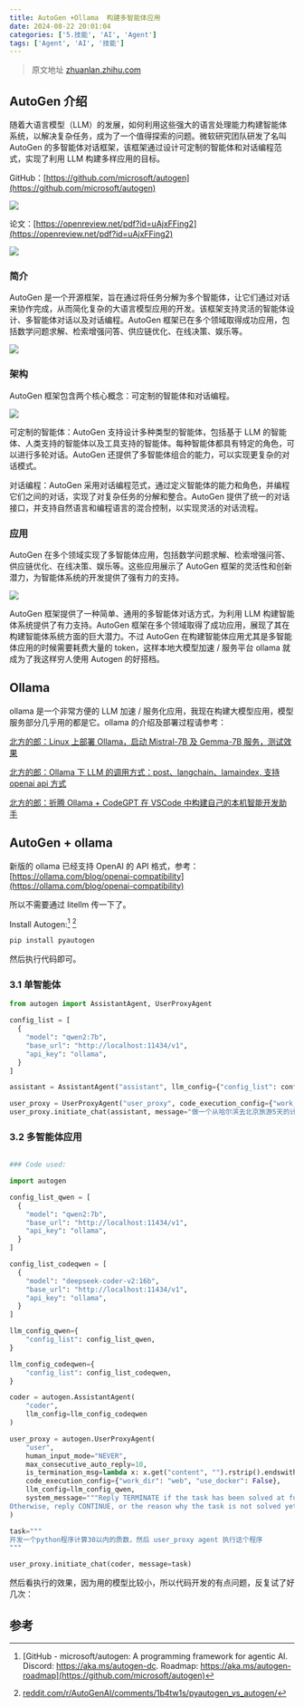 ```yaml
---
title: AutoGen +Ollama  构建多智能体应用
date: 2024-08-22 20:01:04
categories: ['5.技能', 'AI', 'Agent']
tags: ['Agent', 'AI', '技能']
---
```


> 原文地址 [zhuanlan.zhihu.com](https://zhuanlan.zhihu.com/p/700107605)
  
  
## AutoGen 介绍

随着大语言模型（LLM）的发展，如何利用这些强大的语言处理能力构建智能体系统，以解决复杂任务，成为了一个值得探索的问题。微软研究团队研发了名叫 AutoGen 的多智能体对话框架，该框架通过设计可定制的智能体和对话编程范式，实现了利用 LLM 构建多样应用的目标。

GitHub：[https://github.com/microsoft/autogen](https://github.com/microsoft/autogen)

![](https://pic3.zhimg.com/v2-295eac6d916cca1a8e3b21903da15b26_r.jpg)

论文：[https://openreview.net/pdf?id=uAjxFFing2](https://openreview.net/pdf?id=uAjxFFing2)

![](https://pic4.zhimg.com/v2-0ad37b8485cc1fbb2b6b16f1afea86db_r.jpg)
  
  
### 简介

AutoGen 是一个开源框架，旨在通过将任务分解为多个智能体，让它们通过对话来协作完成，从而简化复杂的大语言模型应用的开发。该框架支持灵活的智能体设计、多智能体对话以及对话编程。AutoGen 框架已在多个领域取得成功应用，包括数学问题求解、检索增强问答、供应链优化、在线决策、娱乐等。

![](https://pic1.zhimg.com/v2-7c27581095d9b6a589e40678f70f4660_r.jpg)
  
  
### 架构

AutoGen 框架包含两个核心概念：可定制的智能体和对话编程。

![](https://pic4.zhimg.com/v2-4716f7dce68d09e1008adbd2857643c7_r.jpg)

可定制的智能体：AutoGen 支持设计多种类型的智能体，包括基于 LLM 的智能体、人类支持的智能体以及工具支持的智能体。每种智能体都具有特定的角色，可以进行多轮对话。AutoGen 还提供了多智能体组合的能力，可以实现更复杂的对话模式。

对话编程：AutoGen 采用对话编程范式，通过定义智能体的能力和角色，并编程它们之间的对话，实现了对复杂任务的分解和整合。AutoGen 提供了统一的对话接口，并支持自然语言和编程语言的混合控制，以实现灵活的对话流程。
  
  
### 应用

AutoGen 在多个领域实现了多智能体应用，包括数学问题求解、检索增强问答、供应链优化、在线决策、娱乐等。这些应用展示了 AutoGen 框架的灵活性和创新潜力，为智能体系统的开发提供了强有力的支持。

![](https://pic3.zhimg.com/v2-eef4c3f248cc4338e5b9006a1762e52a_r.jpg)

AutoGen 框架提供了一种简单、通用的多智能体对话方式，为利用 LLM 构建智能体系统提供了有力支持。AutoGen 框架在多个领域取得了成功应用，展现了其在构建智能体系统方面的巨大潜力。不过 AutoGen 在构建智能体应用尤其是多智能体应用的时候需要耗费大量的 token，这样本地大模型加速 / 服务平台 ollama 就成为了我这样穷人使用 Autogen 的好搭档。
  
  
## Ollama

ollama 是一个非常方便的 LLM 加速 / 服务化应用，我现在构建大模型应用，模型服务部分几乎用的都是它。ollama 的介绍及部署过程请参考：

[北方的郎：Linux 上部署 Ollama，启动 Mistral-7B 及 Gemma-7B 服务，测试效果](https://zhuanlan.zhihu.com/p/688811216)

[北方的郎：Ollama 下 LLM 的调用方式：post、langchain、lamaindex, 支持 openai api 方式](https://zhuanlan.zhihu.com/p/692360483)

[北方的郎：折腾 Ollama + CodeGPT 在 VSCode 中构建自己的本机智能开发助手](https://zhuanlan.zhihu.com/p/692106504)
  
  
## AutoGen + ollama 

新版的 ollama 已经支持 OpenAI 的 API 格式，参考：[https://ollama.com/blog/openai-compatibility](https://ollama.com/blog/openai-compatibility)

所以不需要通过 litellm 传一下了。

Install Autogen:[^1]  [^2]

```python
pip install pyautogen
```

然后执行代码即可。
  
  
### 3.1 单智能体

```python
from autogen import AssistantAgent, UserProxyAgent

config_list = [
  {
    "model": "qwen2:7b",
    "base_url": "http://localhost:11434/v1",
    "api_key": "ollama",
  }
]

assistant = AssistantAgent("assistant", llm_config={"config_list": config_list})

user_proxy = UserProxyAgent("user_proxy", code_execution_config={"work_dir": "coding", "use_docker": False})
user_proxy.initiate_chat(assistant, message="做一个从哈尔滨去北京旅游5天的计划")
```
  
  
### 3.2 多智能体应用

```python  
  
### Code used:

import autogen

config_list_qwen = [
  {
    "model": "qwen2:7b",
    "base_url": "http://localhost:11434/v1",
    "api_key": "ollama",
  }
]

config_list_codeqwen = [
  {
    "model": "deepseek-coder-v2:16b",
    "base_url": "http://localhost:11434/v1",
    "api_key": "ollama",
  }
]

llm_config_qwen={
    "config_list": config_list_qwen,
}

llm_config_codeqwen={
    "config_list": config_list_codeqwen,
}

coder = autogen.AssistantAgent(    
    "coder",
    llm_config=llm_config_codeqwen
)

user_proxy = autogen.UserProxyAgent(    
    "user",
    human_input_mode="NEVER",
    max_consecutive_auto_reply=10,
    is_termination_msg=lambda x: x.get("content", "").rstrip().endswith("TERMINATE"),
    code_execution_config={"work_dir": "web", "use_docker": False},
    llm_config=llm_config_qwen,
    system_message="""Reply TERMINATE if the task has been solved at full satisfaction.
Otherwise, reply CONTINUE, or the reason why the task is not solved yet."""
)

task="""
开发一个python程序计算30以内的质数，然后 user_proxy agent 执行这个程序
"""

user_proxy.initiate_chat(coder, message=task)
```

然后看执行的效果，因为用的模型比较小，所以代码开发的有点问题，反复试了好几次：
  
  
## 参考

[^1]:  [GitHub - microsoft/autogen: A programming framework for agentic AI. Discord: https://aka.ms/autogen-dc. Roadmap: https://aka.ms/autogen-roadmap](https://github.com/microsoft/autogen)
[^2]: [reddit.com/r/AutoGenAI/comments/1b4tw1s/pyautogen\_vs\_autogen/](https://www.reddit.com/r/AutoGenAI/comments/1b4tw1s/pyautogen_vs_autogen/)